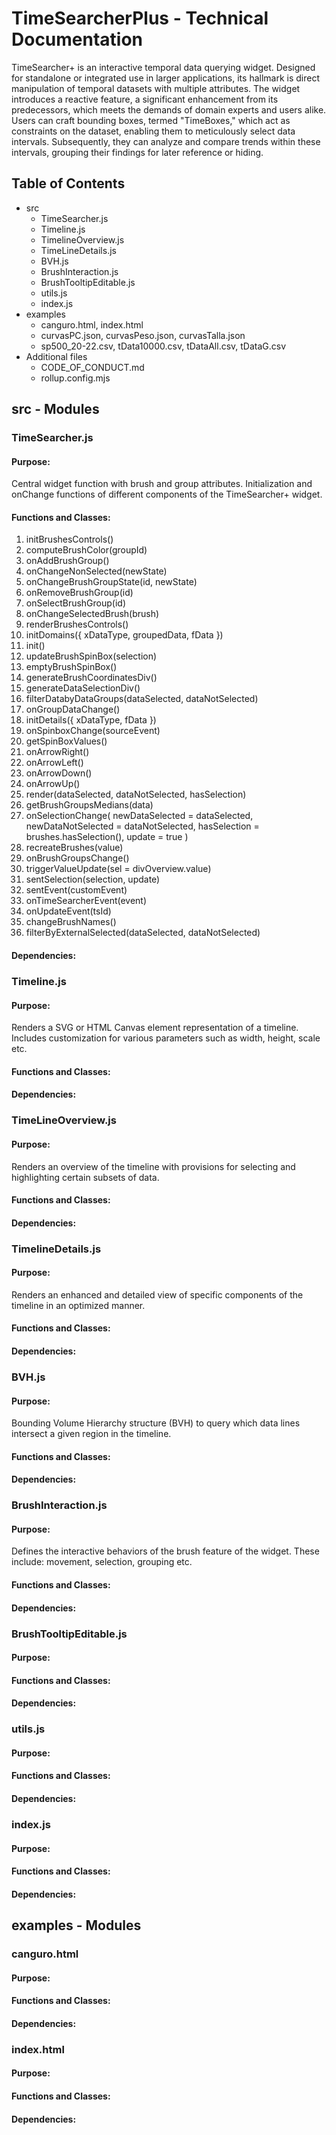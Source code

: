 # TimeSearcherPlus - Technical Documentation
TimeSearcher+ is an interactive temporal data querying widget. Designed for standalone or integrated use in larger applications, its hallmark is direct manipulation of temporal datasets with multiple attributes. The widget introduces a reactive feature, a significant enhancement from its predecessors, which meets the demands of domain experts and users alike. Users can craft bounding boxes, termed "TimeBoxes," which act as constraints on the dataset, enabling them to meticulously select data intervals. Subsequently, they can analyze and compare trends within these intervals, grouping their findings for later reference or hiding.

## Table of Contents
- src
  - TimeSearcher.js
  - Timeline.js
  - TimelineOverview.js
  - TimeLineDetails.js
  - BVH.js 
  - BrushInteraction.js 
  - BrushTooltipEditable.js
  - utils.js
  - index.js
- examples
  - canguro.html, index.html
  - curvasPC.json, curvasPeso.json, curvasTalla.json
  - sp500_20-22.csv, tData10000.csv, tDataAll.csv, tDataG.csv
- Additional files
  - CODE_OF_CONDUCT.md
  - rollup.config.mjs
## src - Modules
### TimeSearcher.js
#### Purpose:
Central widget function with brush and group attributes. Initialization and onChange functions of different components of the TimeSearcher+ widget.
#### Functions and Classes:
1. initBrushesControls()
2. computeBrushColor(groupId)
3. onAddBrushGroup()
4. onChangeNonSelected(newState)
5. onChangeBrushGroupState(id, newState)
6. onRemoveBrushGroup(id)
7. onSelectBrushGroup(id)
8. onChangeSelectedBrush(brush)
9. renderBrushesControls()
10. initDomains({ xDataType, groupedData, fData })
11. init()
12. updateBrushSpinBox(selection)
13. emptyBrushSpinBox()
14. generateBrushCoordinatesDiv()
15. generateDataSelectionDiv()
16. filterDatabyDataGroups(dataSelected, dataNotSelected)
17. onGroupDataChange()
18. initDetails({ xDataType, fData })
19. onSpinboxChange(sourceEvent)
20. getSpinBoxValues()
21. onArrowRight()
22. onArrowLeft()
23. onArrowDown()
24. onArrowUp()
25. render(dataSelected, dataNotSelected, hasSelection)
26. getBrushGroupsMedians(data)
27. onSelectionChange(
    newDataSelected = dataSelected,
    newDataNotSelected = dataNotSelected,
    hasSelection = brushes.hasSelection(),
    update = true
  )
28. recreateBrushes(value)
29. onBrushGroupsChange()
30. triggerValueUpdate(sel = divOverview.value)
31. sentSelection(selection, update)
32. sentEvent(customEvent)
33. onTimeSearcherEvent(event)
34. onUpdateEvent(tsId)
35. changeBrushNames()
36. filterByExternalSelected(dataSelected, dataNotSelected)


#### Dependencies:

### Timeline.js
#### Purpose:
Renders a SVG or HTML Canvas element representation of a timeline. Includes customization for various parameters such as width, height, scale etc.
#### Functions and Classes:
#### Dependencies:

### TimeLineOverview.js
#### Purpose:
Renders an overview of the timeline with provisions for selecting and highlighting certain subsets of data.
#### Functions and Classes:
#### Dependencies:
### TimelineDetails.js
#### Purpose:
Renders an enhanced and detailed view of specific components of the timeline in an optimized manner.
#### Functions and Classes:
#### Dependencies:
### BVH.js
#### Purpose:
Bounding Volume Hierarchy structure (BVH) to query which data lines intersect a given region in the timeline.
#### Functions and Classes:
#### Dependencies:
### BrushInteraction.js
#### Purpose:
Defines the interactive behaviors of the brush feature of the widget. These include: movement, selection, grouping etc.
#### Functions and Classes:
#### Dependencies:
### BrushTooltipEditable.js
#### Purpose:
#### Functions and Classes:
#### Dependencies:
### utils.js
#### Purpose:
#### Functions and Classes:
#### Dependencies:
### index.js
#### Purpose:
#### Functions and Classes:
#### Dependencies:


## examples - Modules
### canguro.html
#### Purpose:
#### Functions and Classes:
#### Dependencies:
### index.html
#### Purpose:
#### Functions and Classes:
#### Dependencies:

